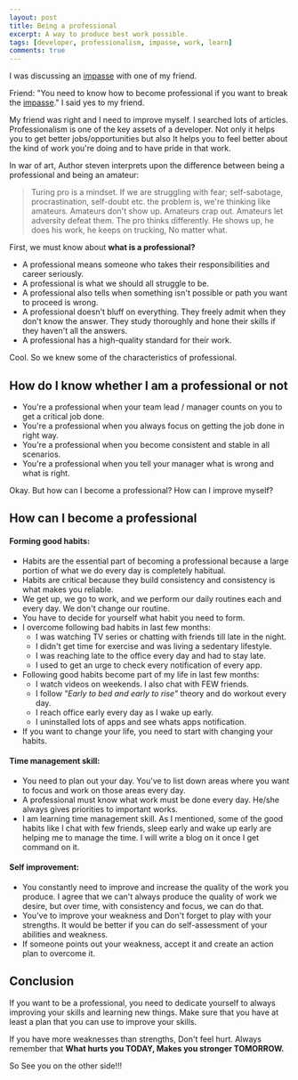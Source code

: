 ```yaml
---
layout: post
title: Being a professional
excerpt: A way to produce best work possible.
tags: [developer, professionalism, impasse, work, learn]
comments: true
---
```

I was discussing an [impasse](http://rootpy.com/Impasse/) with one of my friend.

Friend: 
          "You need to know how to become professional
          if you want to break the [impasse](http://rootpy.com/Impasse/)."
          I said yes to my friend.


My friend was right and I need to improve myself. I searched lots of articles.
Professionalism is one of the key assets of a developer. Not only it helps you to get better jobs/opportunities
but also It helps you to feel better about the kind of work you're doing and to have pride in that work.


In war of art, Author steven interprets upon the difference between being a professional and being an amateur:

>Turing pro is a mindset. If we are struggling with fear; self-sabotage, procrastination, self-doubt etc.
the problem is, we're thinking like amateurs. Amateurs don't show up. Amateurs crap out. Amateurs let
adversity defeat them. The pro thinks differently. He shows up, he does his work, he keeps on trucking,
No matter what.

First, we must know about **what is a professional?**

* A professional means someone who takes their responsibilities and career seriously.
* A professional is what we should all struggle to be.
* A professional also tells when something isn't possible or path you want to proceed is wrong.
* A professional doesn't bluff on everything. They freely admit when they don't know the answer.
  They study thoroughly and hone their skills if they haven't all the answers.
* A professional has a high-quality standard for their work.

Cool. So we knew some of the characteristics of professional. 

## How do I know whether I am a professional or not

* You're a professional when your team lead / manager counts on you to get a critical job done. 
* You're a professional when you always focus on getting the job done in right way.
* You're a professional when you become consistent and stable in all scenarios.
* You're a professional when you tell your manager what is wrong and what is right.

Okay. But how can I become a professional? How can I improve myself?

## How can I become a professional

#### Forming good habits:

  * Habits are the essential part of becoming a professional because a large portion of what we do every day is completely habitual.
  * Habits are critical because they build consistency and consistency is what makes you reliable.
  * We get up, we go to work, and we perform our daily routines each and every day. We don't change our routine.
  * You have to decide for yourself what habit you need to form.
  * I overcome following bad habits in last few months:
     * I was watching TV series or chatting with friends till late in the night.
     * I didn't get time for exercise and was living a sedentary lifestyle.
     * I was reaching late to the office every day and had to stay late.
     * I used to get an urge to check every notification of every app.
  * Following good habits become part of my life in last few months:
     * I watch videos on weekends. I also chat with FEW friends.
     * I follow *"Early to bed and early to rise"* theory and do workout every day.
     * I reach office early every day as I wake up early.
     * I uninstalled lots of apps and see whats apps notification.
  * If you want to change your life, you need to start with changing your habits.

#### Time management skill:

  * You need to plan out your day. You've to list down areas where you want to focus and work on those areas every day.
  * A professional must know what work must be done every day. He/she always gives priorities to important works.
  * I am learning time management skill. As I mentioned, some of the good habits like I chat with few friends, sleep early and wake up early 
  are helping me to manage the time. I will write a blog on it once I get command on it.

#### Self improvement:
  * You constantly need to improve and increase the quality of the work you produce. I agree that we can't always produce
    the quality of work we desire, but over time, with consistency and focus, we can do that.
  * You've to improve your weakness and Don't forget to play with your strengths.
    It would be better if you can do self-assessment of your abilities and weakness.
  * If someone points out your weakness, accept it and create an action plan to overcome it.

## Conclusion
If you want to be a professional, you need to dedicate yourself to always improving your skills and learning new things.
Make sure that you have at least a plan that you can use to improve your skills.


If you have more weaknesses than strengths, Don't feel hurt.
Always remember that **What hurts you TODAY, Makes you stronger TOMORROW.**


So See you on the other side!!!
